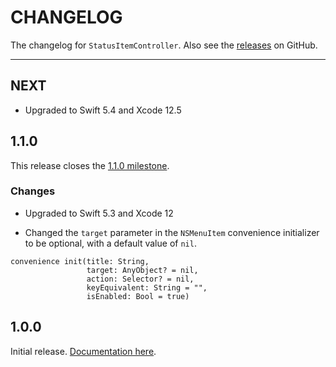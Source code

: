 # CHANGELOG

The changelog for `StatusItemController`. Also see the [releases](https://github.com/hexedbits/StatusItemController/releases) on GitHub.

---

NEXT
----

- Upgraded to Swift 5.4 and Xcode 12.5

1.1.0
-----

This release closes the [1.1.0 milestone](https://github.com/hexedbits/StatusItemController/milestone/1?closed=1).

### Changes

- Upgraded to Swift 5.3 and Xcode 12

- Changed the `target` parameter in the `NSMenuItem` convenience initializer to be optional, with a default value of `nil`.

```
convenience init(title: String,
                 target: AnyObject? = nil,
                 action: Selector? = nil,
                 keyEquivalent: String = "",
                 isEnabled: Bool = true)
```

1.0.0
-----

Initial release. [Documentation here](https://hexedbits.github.io/StatusItemController/).

